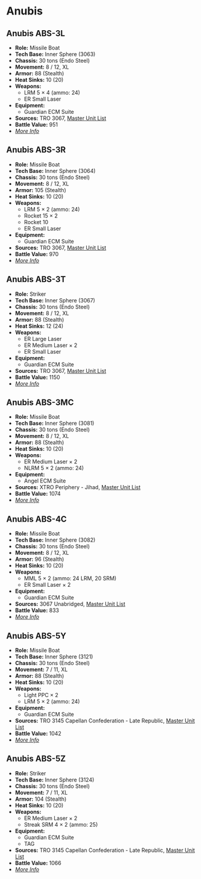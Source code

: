 # Anubis
## Anubis ABS-3L
- **Role:** Missile Boat
- **Tech Base:** Inner Sphere (3063)
- **Chassis:** 30 tons (Endo Steel)
- **Movement:** 8 / 12, XL
- **Armor:** 88 (Stealth)
- **Heat Sinks:** 10 (20)
- **Weapons:**
  - LRM 5 × 4 (ammo: 24)
  - ER Small Laser
- **Equipment:**
  - Guardian ECM Suite
- **Sources:** TRO 3067, [Master Unit List](http://masterunitlist.info/Unit/Details/3702/anubis-abs-3l)
- **Battle Value:** 951
- [*More Info*](anubis/anubis_abs-3l.md)

## Anubis ABS-3R
- **Role:** Missile Boat
- **Tech Base:** Inner Sphere (3064)
- **Chassis:** 30 tons (Endo Steel)
- **Movement:** 8 / 12, XL
- **Armor:** 105 (Stealth)
- **Heat Sinks:** 10 (20)
- **Weapons:**
  - LRM 5 × 2 (ammo: 24)
  - Rocket 15 × 2
  - Rocket 10
  - ER Small Laser
- **Equipment:**
  - Guardian ECM Suite
- **Sources:** TRO 3067, [Master Unit List](http://masterunitlist.info/Unit/Details/3703/anubis-abs-3r)
- **Battle Value:** 970
- [*More Info*](anubis/anubis_abs-3r.md)

## Anubis ABS-3T
- **Role:** Striker
- **Tech Base:** Inner Sphere (3067)
- **Chassis:** 30 tons (Endo Steel)
- **Movement:** 8 / 12, XL
- **Armor:** 88 (Stealth)
- **Heat Sinks:** 12 (24)
- **Weapons:**
  - ER Large Laser
  - ER Medium Laser × 2
  - ER Small Laser
- **Equipment:**
  - Guardian ECM Suite
- **Sources:** TRO 3067, [Master Unit List](http://masterunitlist.info/Unit/Details/3704/anubis-abs-3t)
- **Battle Value:** 1150
- [*More Info*](anubis/anubis_abs-3t.md)

## Anubis ABS-3MC
- **Role:** Missile Boat
- **Tech Base:** Inner Sphere (3081)
- **Chassis:** 30 tons (Endo Steel)
- **Movement:** 8 / 12, XL
- **Armor:** 88 (Stealth)
- **Heat Sinks:** 10 (20)
- **Weapons:**
  - ER Medium Laser × 2
  - NLRM 5 × 2 (ammo: 24)
- **Equipment:**
  - Angel ECM Suite
- **Sources:** XTRO Periphery - Jihad, [Master Unit List](http://masterunitlist.info/Unit/Details/5562/anubis-abs-3mc)
- **Battle Value:** 1074
- [*More Info*](anubis/anubis_abs-3mc.md)

## Anubis ABS-4C
- **Role:** Missile Boat
- **Tech Base:** Inner Sphere (3082)
- **Chassis:** 30 tons (Endo Steel)
- **Movement:** 8 / 12, XL
- **Armor:** 96 (Stealth)
- **Heat Sinks:** 10 (20)
- **Weapons:**
  - MML 5 × 2 (ammo: 24 LRM, 20 SRM)
  - ER Small Laser × 2
- **Equipment:**
  - Guardian ECM Suite
- **Sources:** 3067 Unabridged, [Master Unit List](http://masterunitlist.info/Unit/Details/5656/anubis-abs-4c)
- **Battle Value:** 833
- [*More Info*](anubis/anubis_abs-4c.md)

## Anubis ABS-5Y
- **Role:** Missile Boat
- **Tech Base:** Inner Sphere (3121)
- **Chassis:** 30 tons (Endo Steel)
- **Movement:** 7 / 11, XL
- **Armor:** 88 (Stealth)
- **Heat Sinks:** 10 (20)
- **Weapons:**
  - Light PPC × 2
  - LRM 5 × 2 (ammo: 24)
- **Equipment:**
  - Guardian ECM Suite
- **Sources:** TRO 3145 Capellan Confederation - Late Republic, [Master Unit List](http://masterunitlist.info/Unit/Details/6453/anubis-abs-5y)
- **Battle Value:** 1042
- [*More Info*](anubis/anubis_abs-5y.md)

## Anubis ABS-5Z
- **Role:** Striker
- **Tech Base:** Inner Sphere (3124)
- **Chassis:** 30 tons (Endo Steel)
- **Movement:** 7 / 11, XL
- **Armor:** 104 (Stealth)
- **Heat Sinks:** 10 (20)
- **Weapons:**
  - ER Medium Laser × 2
  - Streak SRM 4 × 2 (ammo: 25)
- **Equipment:**
  - Guardian ECM Suite
  - TAG
- **Sources:** TRO 3145 Capellan Confederation - Late Republic, [Master Unit List](http://masterunitlist.info/Unit/Details/6454/anubis-abs-5z)
- **Battle Value:** 1066
- [*More Info*](anubis/anubis_abs-5z.md)

